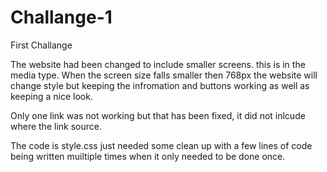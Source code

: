 # Challange-1
First Challange

The website had been changed to include smaller screens. this is in the media type. When the screen size falls smaller then 768px the website will change style but keeping the infromation and buttons working as well as keeping a nice look.

Only one link was not working but that has been fixed, it did not inlcude where the link source.

The code is style.css just needed some clean up with a few lines of code being written muiltiple times when it only needed to be done once.